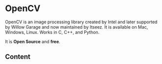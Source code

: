 # OpenCV
OpenCV is an image processing library created by Intel and later supported by Willow Garage and now maintained by Itseez. It is available on Mac, Windows, Linux. Works in C, C++, and Python.

It is **Open Source** and **free**.

## Content
